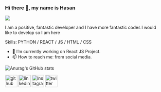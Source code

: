 ### Hi there 👋, my name is Hasan
![](https://arturssmirnovs.github.io/github-profile-readme-generator/images/banner.png)

I am a positive, fantastic developer and I have more fantastic codes I would like to develop so I am here

Skills: PYTHON / REACT / JS / HTML / CSS
<br/>

- 🔭 I’m currently working on React JS Project. 
- 📫 How to reach me: from social media. 


![Anurag's GitHub stats](https://github-readme-stats.vercel.app/api?username=hasan&theme=dark&show_icons=true)

[<img src='https://cdn.jsdelivr.net/npm/simple-icons@3.0.1/icons/github.svg' alt='github' height='40'>](https://github.com/https://github.com/hasantkbs)  [<img src='https://cdn.jsdelivr.net/npm/simple-icons@3.0.1/icons/linkedin.svg' alt='linkedin' height='40'>](https://www.linkedin.com/in/https://www.linkedin.com/in/hasan-tekbas-1614051b7//)  [<img src='https://cdn.jsdelivr.net/npm/simple-icons@3.0.1/icons/instagram.svg' alt='instagram' height='40'>](https://www.instagram.com/https://www.instagram.com/hasantekbass//)  [<img src='https://cdn.jsdelivr.net/npm/simple-icons@3.0.1/icons/twitter.svg' alt='twitter' height='40'>](https://twitter.com/https://twitter.com/hasantekbass)  


